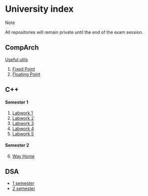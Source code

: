 # University index

> [!NOTE]
> All repositories will remain private until the end of the exam session.

## CompArch

[Useful utils](https://github.com/wzrayyy-university/ca-tools)

1. [Fixed Point](https://github.com/wzrayyy-university/ca-fixed-point)
2. [Floating Point](https://github.com/wzrayyy-university/ca-floating-point)

## C++

#### Semester 1
1. [Labwork 1](https://github.com/wzrayyy-university/cpp-labwork-1)
2. [Labwork 2](https://github.com/wzrayyy-university/cpp-labwork-2)
3. [Labwork 3](https://github.com/wzrayyy-university/cpp-labwork-3)
4. [Labwork 4](https://github.com/wzrayyy-university/cpp-labwork-4)
5. [Labwork 5](https://github.com/wzrayyy-university/cpp-labwork-5)

#### Semester 2
6. [Way Home](https://github.com/wzrayyy-university/cpp-way-home)

## DSA
* [1 semester](https://github.com/wzrayyy-university/dsa-1)
* [2 semester](https://github.com/wzrayyy-university/dsa-2)

